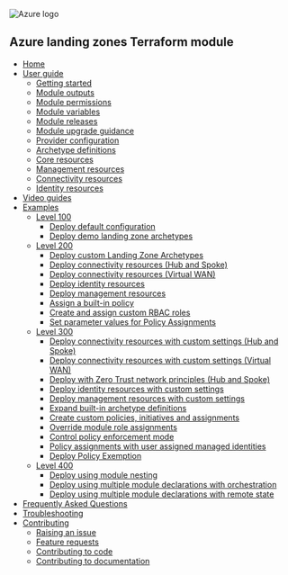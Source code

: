 <!-- markdownlint-disable first-line-h1 -->
![Azure logo](media/azure.svg)

## Azure landing zones Terraform module

- [Home][wiki_home]
- [User guide][wiki_user_guide]
  - [Getting started][wiki_getting_started]
  - [Module outputs][wiki_module_outputs]
  - [Module permissions][wiki_module_permissions]
  - [Module variables][wiki_module_variables]
  - [Module releases][wiki_module_releases]
  - [Module upgrade guidance][wiki_module_upgrade_guidance]
  - [Provider configuration][wiki_provider_configuration]
  - [Archetype definitions][wiki_archetype_definitions]
  - [Core resources][wiki_core_resources]
  - [Management resources][wiki_management_resources]
  - [Connectivity resources][wiki_connectivity_resources]
  - [Identity resources][wiki_identity_resources]
- [Video guides][wiki_video_guides]
- [Examples][wiki_examples]
  - [Level 100][wiki_examples_level_100]
    - [Deploy default configuration][wiki_deploy_default_configuration]
    - [Deploy demo landing zone archetypes][wiki_deploy_demo_landing_zone_archetypes]
  - [Level 200][wiki_examples_level_200]
    - [Deploy custom Landing Zone Archetypes][wiki_deploy_custom_landing_zone_archetypes]
    - [Deploy connectivity resources (Hub and Spoke)][wiki_deploy_connectivity_resources]
    - [Deploy connectivity resources (Virtual WAN)][wiki_deploy_virtual_wan_resources]
    - [Deploy identity resources][wiki_deploy_identity_resources]
    - [Deploy management resources][wiki_deploy_management_resources]
    - [Assign a built-in policy][wiki_assign_a_built_in_policy]
    - [Create and assign custom RBAC roles][wiki_create_and_assign_custom_rbac_roles]
    - [Set parameter values for Policy Assignments][wiki_set_parameter_values_for_policy_assignments]
  - [Level 300][wiki_examples_level_300]
    - [Deploy connectivity resources with custom settings (Hub and Spoke)][wiki_deploy_connectivity_resources_custom]
    - [Deploy connectivity resources with custom settings (Virtual WAN)][wiki_deploy_virtual_wan_resources_custom]
    - [Deploy with Zero Trust network principles (Hub and Spoke)][wiki_deploy_ZT_network]
    - [Deploy identity resources with custom settings][wiki_deploy_identity_resources_custom]
    - [Deploy management resources with custom settings][wiki_deploy_management_resources_custom]
    - [Expand built-in archetype definitions][wiki_expand_built_in_archetype_definitions]
    - [Create custom policies, initiatives and assignments][wiki_create_custom_policies_policy_sets_and_assignments]
    - [Override module role assignments][wiki_override_module_role_assignments]
    - [Control policy enforcement mode]([Examples]-Deploy-policies-without-enforcing-them)
    - [Policy assignments with user assigned managed identities]([Examples]-Configure-Policy-UserAssignedIdentity)
    - [Deploy Policy Exemption]([Examples]-Configure-Policy-Exemption)
  - [Level 400][wiki_examples_level_400]
    - [Deploy using module nesting][wiki_deploy_using_module_nesting]
    - [Deploy using multiple module declarations with orchestration][wiki_deploy_using_multiple_module_declarations_with_orchestration]
    - [Deploy using multiple module declarations with remote state][wiki_deploy_using_multiple_module_declarations_with_remote_state]
- [Frequently Asked Questions][wiki_frequently_asked_questions]
- [Troubleshooting][wiki_troubleshooting]
- [Contributing][wiki_contributing]
  - [Raising an issue][wiki_raising_an_issue]
  - [Feature requests][wiki_feature_requests]
  - [Contributing to code][wiki_contributing_to_code]
  - [Contributing to documentation][wiki_contributing_to_documentation]

[//]: # "************************"
[//]: # "INSERT LINK LABELS BELOW"
[//]: # "************************"

[wiki_home]:                                                         Home "Wiki - Home"
[wiki_user_guide]:                                                   User-Guide "Wiki - User guide"
[wiki_getting_started]:                                              %5BUser-Guide%5D-Getting-Started "Wiki - Getting started"
[wiki_module_outputs]:                                               %5BUser-Guide%5D-Module-Outputs "Wiki - Module outputs"
[wiki_module_permissions]:                                           %5BUser-Guide%5D-Module-Permissions "Wiki - Module permissions"
[wiki_module_variables]:                                             %5BUser-Guide%5D-Module-Variables "Wiki - Module variables"
[wiki_module_releases]:                                              %5BUser-Guide%5D-Module-Releases "Wiki - Module releases"
[wiki_module_upgrade_guidance]:                                      %5BUser-Guide%5D-Module-upgrade-guidance "Wiki - Module upgrade guidance"
[wiki_provider_configuration]:                                       %5BUser-Guide%5D-Provider-Configuration "Wiki - Provider configuration"
[wiki_archetype_definitions]:                                        %5BUser-Guide%5D-Archetype-Definitions "Wiki - Archetype definitions"
[wiki_core_resources]:                                               %5BUser-Guide%5D-Core-Resources "Wiki - Core resources"
[wiki_management_resources]:                                         %5BUser-Guide%5D-Management-Resources "Wiki - Management resources"
[wiki_connectivity_resources]:                                       %5BUser-Guide%5D-Connectivity-Resources "Wiki - Connectivity resources"
[wiki_identity_resources]:                                           %5BUser-Guide%5D-Identity-Resources "Wiki - Identity resources"
[wiki_video_guides]:                                                 Video-guides "Wiki - Video guides"
[wiki_examples]:                                                     Examples "Wiki - Examples"
[wiki_examples_level_100]:                                           Examples#basic-level-100 "Wiki - Examples - Basic (Level 100)"
[wiki_examples_level_200]:                                           Examples#intermediate-level-200 "Wiki - Examples - Intermediate (Level 200)"
[wiki_examples_level_300]:                                           Examples#advanced-level-300 "Wiki - Examples - Advanced (Level 300)"
[wiki_examples_level_400]:                                           Examples#advanced-level-400 "Wiki - Examples - Expert (Level 400)"
[wiki_deploy_default_configuration]:                                 %5BExamples%5D-Deploy-Default-Configuration "Wiki - Deploy default configuration"
[wiki_deploy_demo_landing_zone_archetypes]:                          %5BExamples%5D-Deploy-Demo-Landing-Zone-Archetypes "Wiki - Deploy demo landing zone archetypes"
[wiki_deploy_custom_landing_zone_archetypes]:                        %5BExamples%5D-Deploy-Custom-Landing-Zone-Archetypes "Wiki - Deploy custom landing zone archetypes"
[wiki_deploy_management_resources]:                                  %5BExamples%5D-Deploy-Management-Resources "Wiki - Deploy management resources"
[wiki_deploy_management_resources_custom]:                           %5BExamples%5D-Deploy-Management-Resources-With-Custom-Settings "Wiki - Deploy management resources with custom settings"
[wiki_deploy_connectivity_resources]:                                %5BExamples%5D-Deploy-Connectivity-Resources "Wiki - Deploy connectivity resources (Hub and Spoke)"
[wiki_deploy_connectivity_resources_custom]:                         %5BExamples%5D-Deploy-Connectivity-Resources-With-Custom-Settings "Wiki - Deploy connectivity resources with custom settings (Hub and Spoke)"
[wiki_deploy_virtual_wan_resources]:                                 %5BExamples%5D-Deploy-Virtual-WAN-Resources "Wiki - Deploy connectivity resources (Virtual WAN)"
[wiki_deploy_virtual_wan_resources_custom]:                          %5BExamples%5D-Deploy-Virtual-WAN-Resources-With-Custom-Settings "Wiki - Deploy connectivity resources with custom settings (Virtual WAN)"
[wiki_deploy_identity_resources]:                                    %5BExamples%5D-Deploy-Identity-Resources "Wiki - Deploy identity resources"
[wiki_deploy_identity_resources_custom]:                             %5BExamples%5D-Deploy-Identity-Resources-With-Custom-Settings "Wiki - Deploy identity resources with custom settings"
[wiki_deploy_using_module_nesting]:                                  %5BExamples%5D-Deploy-Using-Module-Nesting "Wiki - Deploy using module nesting"
[wiki_deploy_using_multiple_module_declarations_with_orchestration]: %5BExamples%5D-Deploy-using-multiple-module-declarations-with-orchestration "Wiki - Deploy using multiple module declarations with orchestration"
[wiki_deploy_using_multiple_module_declarations_with_remote_state]:  %5BExamples%5D-Deploy-using-multiple-module-declarations-with-remote-state "Wiki - Deploy using multiple module declarations with remote state"
[wiki_frequently_asked_questions]:                                   Frequently-Asked-Questions "Wiki - Frequently Asked Questions"
[wiki_troubleshooting]:                                              Troubleshooting "Wiki - Troubleshooting"
[wiki_contributing]:                                                 Contributing "Wiki - Contributing"
[wiki_raising_an_issue]:                                             Raising-an-Issue "Wiki - Raising an issue"
[wiki_feature_requests]:                                             Feature-Requests "Wiki - Feature requests"
[wiki_contributing_to_code]:                                         Contributing-to-Code "Wiki - Contributing to code"
[wiki_contributing_to_documentation]:                                Contributing-to-Documentation "Wiki - Contributing to documentation"
[wiki_expand_built_in_archetype_definitions]:                        %5BExamples%5D-Expand-Built-in-Archetype-Definitions "Wiki - Expand built-in archetype definitions"
[wiki_override_module_role_assignments]:                             %5BExamples%5D-Override-Module-Role-Assignments "Wiki - Override module role assignments"
[wiki_set_parameter_values_for_policy_assignments]:                  %5BExamples%5D-Set-parameter-values-for-Policy-Assignments "Wiki - Set parameter values for Policy Assignments"
[wiki_create_custom_policies_policy_sets_and_assignments]:           %5BExamples%5D-Create-Custom-Policies-Policy-Sets-and-Assignments "Wiki - Create custom policies, initiatives and assignments"
[wiki_assign_a_built_in_policy]:                                     %5BExamples%5D-Assign-a-Built-in-Policy "Wiki - Assign a built-in policy"
[wiki_create_and_assign_custom_rbac_roles]:                          %5BExamples%5D-Create-and-Assign-Custom-RBAC-Roles "Wiki - Create and assign custom RBAC roles"
[wiki_deploy_ZT_network]:                                                    %5BExamples%5D-Deploy-ZT-Network "Wiki - Deploy with Zero Trust network principles (Hub and Spoke)"
